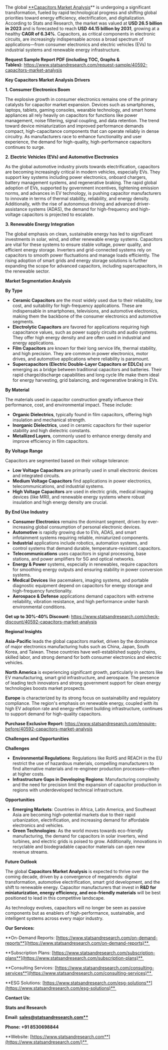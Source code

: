 ﻿The global [**Capacitors Market Analysis](https://www.statsandresearch.com/report/40592-capacitors-market-analysis)** is undergoing a significant transformation, fueled by rapid technological progress and shifting global priorities toward energy efficiency, electrification, and digitalization. According to Stats and Research, the market was valued at **USD 26.5 billion in 2023** and is forecasted to reach **USD 44.15 billion by 2031**, growing at a healthy **CAGR of 6.34%**. Capacitors, as critical components in electronic circuits, are increasingly indispensable across a broad spectrum of applications—from consumer electronics and electric vehicles (EVs) to industrial systems and renewable energy infrastructure.

**Request Sample Report PDF (including TOC, Graphs & Tables):** <https://www.statsandresearch.com/request-sample/40592-capacitors-market-analysis> 

**Key Capacitors Market Analysis Drivers**

**1. Consumer Electronics Boom**

The explosive growth in consumer electronics remains one of the primary catalysts for capacitor market expansion. Devices such as smartphones, laptops, tablets, gaming consoles, wearable technology, and smart home appliances all rely heavily on capacitors for functions like power management, noise filtering, signal coupling, and data retention. The trend toward device miniaturization and improved performance demands compact, high-capacitance components that can operate reliably in dense circuitry. As manufacturers race to enhance functionality and user experience, the demand for high-quality, high-performance capacitors continues to surge.

**2. Electric Vehicles (EVs) and Automotive Electronics**

As the global automotive industry pivots towards electrification, capacitors are becoming increasingly critical in modern vehicles, especially EVs. They support key systems including power electronics, onboard chargers, battery management systems, and regenerative braking. The rapid global adoption of EVs, supported by government incentives, tightening emission norms, and advances in EV technology, is pushing capacitor manufacturers to innovate in terms of thermal stability, reliability, and energy density. Additionally, with the rise of autonomous driving and advanced driver-assistance systems (ADAS), the demand for high-frequency and high-voltage capacitors is projected to escalate.

**3. Renewable Energy Integration**

The global emphasis on clean, sustainable energy has led to significant investments in solar, wind, and other renewable energy systems. Capacitors are vital for these systems to ensure stable voltage, power quality, and efficient energy storage. Inverters and grid-connected systems rely on capacitors to smooth power fluctuations and manage loads efficiently. The rising adoption of smart grids and energy storage solutions is further expanding the scope for advanced capacitors, including supercapacitors, in the renewable sector.

**Market Segmentation Analysis**

**By Type**

- **Ceramic Capacitors** are the most widely used due to their reliability, low cost, and suitability for high-frequency applications. These are indispensable in smartphones, televisions, and automotive electronics, making them the backbone of the consumer electronics and automotive segments.
- **Electrolytic Capacitors** are favored for applications requiring high capacitance values, such as power supply circuits and audio systems. They offer high energy density and are often used in industrial and energy applications.
- **Film Capacitors** are known for their long service life, thermal stability, and high precision. They are common in power electronics, motor drives, and automotive applications where reliability is paramount.
- **Supercapacitors (Electric Double-Layer Capacitors or EDLCs)** are emerging as a bridge between traditional capacitors and batteries. Their rapid charge/discharge capabilities and long cycle life make them ideal for energy harvesting, grid balancing, and regenerative braking in EVs.

**By Material**

The materials used in capacitor construction greatly influence their performance, cost, and environmental impact. These include:

- **Organic Dielectrics**, typically found in film capacitors, offering high insulation and mechanical strength.
- **Inorganic Dielectrics**, used in ceramic capacitors for their superior stability and high dielectric constants.
- **Metallized Layers**, commonly used to enhance energy density and improve efficiency in film capacitors.

**By Voltage Range**

Capacitors are segmented based on their voltage tolerance:

- **Low Voltage Capacitors** are primarily used in small electronic devices and integrated circuits.
- **Medium Voltage Capacitors** find applications in power electronics, telecommunications, and industrial systems.
- **High Voltage Capacitors** are used in electric grids, medical imaging devices (like MRI), and renewable energy systems where robust insulation and high energy density are crucial.

**By End Use Industry**

- **Consumer Electronics** remains the dominant segment, driven by ever-increasing global consumption of personal electronic devices.
- **Automotive** is rapidly growing due to EVs, ADAS, and smart infotainment systems requiring reliable, miniaturized components.
- **Industrial** applications include robotics, automation systems, and control systems that demand durable, temperature-resistant capacitors.
- **Telecommunications** uses capacitors in signal processing, base stations, and power amplifiers for 5G and optical networks.
- **Energy & Power** systems, especially in renewables, require capacitors for smoothing energy outputs and ensuring stability in power conversion systems.
- **Medical Devices** like pacemakers, imaging systems, and portable diagnostic equipment depend on capacitors for energy storage and high-frequency functionality.
- **Aerospace & Defense** applications demand capacitors with extreme reliability, vibration resistance, and high performance under harsh environmental conditions.

**Get up to 30%-40% Discount:** <https://www.statsandresearch.com/check-discount/40592-capacitors-market-analysis> 

**Regional Insights**

**Asia-Pacific** leads the global capacitors market, driven by the dominance of major electronics manufacturing hubs such as China, Japan, South Korea, and Taiwan. These countries have well-established supply chains, skilled labor, and strong demand for both consumer electronics and electric vehicles.

**North America** is experiencing significant growth, particularly in sectors like EV manufacturing, smart grid infrastructure, and aerospace. The presence of leading tech innovators and strong government support for clean energy technologies boosts market prospects.

**Europe** is characterized by its strong focus on sustainability and regulatory compliance. The region's emphasis on renewable energy, coupled with its high EV adoption rate and energy-efficient building infrastructure, continues to support demand for high-quality capacitors.

**Purchase Exclusive Report:** <https://www.statsandresearch.com/enquire-before/40592-capacitors-market-analysis> 

**Challenges and Opportunities**

**Challenges**

- **Environmental Regulations**: Regulations like RoHS and REACH in the EU restrict the use of hazardous materials, compelling manufacturers to find alternative materials and re-engineer production processes—often at higher costs.
- **Infrastructure Gaps in Developing Regions**: Manufacturing complexity and the need for precision limit the expansion of capacitor production in regions with underdeveloped technical infrastructure.

**Opportunities**

- **Emerging Markets**: Countries in Africa, Latin America, and Southeast Asia are becoming high-potential markets due to their rapid urbanization, electrification, and increasing demand for affordable electronics and vehicles.
- **Green Technologies**: As the world moves towards eco-friendly manufacturing, the demand for capacitors in solar inverters, wind turbines, and electric grids is poised to grow. Additionally, innovations in recyclable and biodegradable capacitor materials can open new revenue streams.

**Future Outlook**

The global **Capacitors Market Analysis** is expected to thrive over the coming decade, driven by a convergence of megatrends: digital transformation, automotive electrification, smart grid development, and the shift to renewable energy. Capacitor manufacturers that invest in **R&D for miniaturization, energy efficiency, and eco-friendly materials** will be best positioned to lead in this competitive landscape.

As technology evolves, capacitors will no longer be seen as passive components but as enablers of high-performance, sustainable, and intelligent systems across every major industry.

**Our Services:** 

**On-Demand Reports: [https://www.statsandresearch.com/on-demand-reports**](https://www.statsandresearch.com/on-demand-reports)** 

**Subscription Plans: [https://www.statsandresearch.com/subscription-plans**](https://www.statsandresearch.com/subscription-plans)** 

**Consulting Services: [https://www.statsandresearch.com/consulting-services**](https://www.statsandresearch.com/consulting-services)** 

**ESG Solutions: [https://www.statsandresearch.com/esg-solutions**](https://www.statsandresearch.com/esg-solutions)** 

**Contact Us:** 

**Stats and Research** 

**Email: [sales@statsandresearch.com**](mailto:sales@statsandresearch.com)** 

**Phone: +91 8530698844** 

**Website: [https://www.statsandresearch.com**](https://www.statsandresearch.com/)** 





